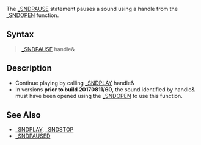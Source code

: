 The [_SNDPAUSE](_SNDPAUSE) statement pauses a sound using a handle from the [_SNDOPEN](_SNDOPEN) function.

## Syntax

> [_SNDPAUSE](_SNDPAUSE) handle&

## Description

* Continue playing by calling [_SNDPLAY](_SNDPLAY) handle&
* In versions **prior to build 20170811/60**, the sound identified by handle& must have been opened using the [_SNDOPEN](_SNDOPEN) to use this function.

## See Also

* [_SNDPLAY](_SNDPLAY), [_SNDSTOP](_SNDSTOP)
* [_SNDPAUSED](_SNDPAUSED)
